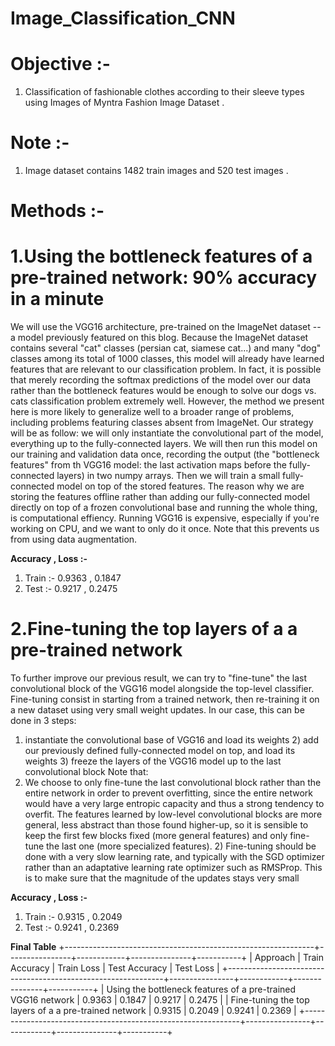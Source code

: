 # Image_Classification_CNN
# Objective :-
  1. Classification of fashionable clothes according to their sleeve types using Images of Myntra Fashion Image Dataset .
# Note :-
  1. Image dataset contains 1482 train images and 520 test images .
# Methods :-
# 1.Using the bottleneck features of a pre-trained network: 90% accuracy in a minute
We will use the VGG16 architecture, pre-trained on the ImageNet dataset --a model previously featured on this blog. Because the ImageNet dataset contains several "cat" classes (persian cat, siamese cat...) and many "dog" classes among its total of 1000 classes, this model will already have learned features that are relevant to our classification problem. In fact, it is possible that merely recording the softmax predictions of the model over our data rather than the bottleneck features would be enough to solve our dogs vs. cats classification problem extremely well. However, the method we present here is more likely to generalize well to a broader range of problems, including problems featuring classes absent from ImageNet.
Our strategy will be as follow: we will only instantiate the convolutional part of the model, everything up to the fully-connected layers. We will then run this model on our training and validation data once, recording the output (the "bottleneck features" from th VGG16 model: the last activation maps before the fully-connected layers) in two numpy arrays. Then we will train a small fully-connected model on top of the stored features.
The reason why we are storing the features offline rather than adding our fully-connected model directly on top of a frozen convolutional base and running the whole thing, is computational effiency. Running VGG16 is expensive, especially if you're working on CPU, and we want to only do it once. Note that this prevents us from using data augmentation.

**Accuracy , Loss :-**
1. Train :- 0.9363 , 0.1847
2. Test :- 0.9217 , 0.2475

# 2.Fine-tuning the top layers of a a pre-trained network
To further improve our previous result, we can try to "fine-tune" the last convolutional block of the VGG16 model alongside the top-level classifier. Fine-tuning consist in starting from a trained network, then re-training it on a new dataset using very small weight updates. In our case, this can be done in 3 steps:
1) instantiate the convolutional base of VGG16 and load its weights 2) add our previously defined fully-connected model on top, and load its weights 3) freeze the layers of the VGG16 model up to the last convolutional block
Note that:
1) We choose to only fine-tune the last convolutional block rather than the entire network in order to prevent overfitting, since the entire network would have a very large entropic capacity and thus a strong tendency to overfit. The features learned by low-level convolutional blocks are more general, less abstract than those found higher-up, so it is sensible to keep the first few blocks fixed (more general features) and only fine-tune the last one (more specialized features). 2) Fine-tuning should be done with a very slow learning rate, and typically with the SGD optimizer rather than an adaptative learning rate optimizer such as RMSProp. This is to make sure that the magnitude of the updates stays very small

**Accuracy , Loss :-**
1. Train :- 0.9315 , 0.2049
2. Test :- 0.9241 , 0.2369

**Final Table**
+--------------------------------------------------------------+----------------+------------+---------------+-----------+
|                           Approach                           | Train Accuracy | Train Loss | Test Accuracy | Test Loss |
+--------------------------------------------------------------+----------------+------------+---------------+-----------+
| Using the bottleneck features of a pre-trained VGG16 network |     0.9363     |   0.1847   |     0.9217    |   0.2475  |
|    Fine-tuning the top layers of a a pre-trained network     |     0.9315     |   0.2049   |     0.9241    |   0.2369  |
+--------------------------------------------------------------+----------------+------------+---------------+-----------+
